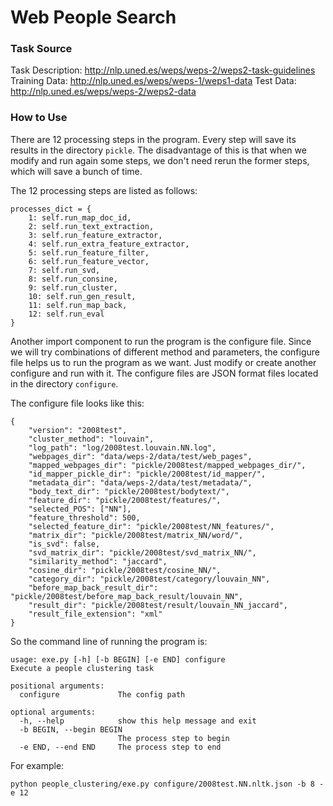 # Web People Search

### Task Source

Task Description:
http://nlp.uned.es/weps/weps-2/weps2-task-guidelines
Training Data:
http://nlp.uned.es/weps/weps-1/weps1-data
Test Data:
http://nlp.uned.es/weps/weps-2/weps2-data


### How to Use

There are 12 processing steps in the program. Every step will save its results in the directory `pickle`. The disadvantage of this is that when we modify and run again some steps, we don't need rerun the former steps, which will save a bunch of time.

The 12 processing steps are listed as follows:

    processes_dict = {
        1: self.run_map_doc_id,
        2: self.run_text_extraction,
        3: self.run_feature_extractor,
        4: self.run_extra_feature_extractor,
        5: self.run_feature_filter,
        6: self.run_feature_vector,
        7: self.run_svd,
        8: self.run_consine,
        9: self.run_cluster,
        10: self.run_gen_result,
        11: self.run_map_back,
        12: self.run_eval
    }

Another import component to run the program is the configure file. Since we will try combinations of different method and parameters, the configure file helps us to run the program as we want. Just modify or create another configure and run with it. The configure files are JSON format files located in the directory `configure`.

The configure file looks like this:

    {
        "version": "2008test",
        "cluster_method": "louvain",
        "log_path": "log/2008test.louvain.NN.log",
        "webpages_dir": "data/weps-2/data/test/web_pages",
        "mapped_webpages_dir": "pickle/2008test/mapped_webpages_dir/",
        "id_mapper_pickle_dir": "pickle/2008test/id_mapper/",
        "metadata_dir": "data/weps-2/data/test/metadata/",
        "body_text_dir": "pickle/2008test/bodytext/",
        "feature_dir": "pickle/2008test/features/",
        "selected_POS": ["NN"],
        "feature_threshold": 500,
        "selected_feature_dir": "pickle/2008test/NN_features/",
        "matrix_dir": "pickle/2008test/matrix_NN/word/",
        "is_svd": false,
        "svd_matrix_dir": "pickle/2008test/svd_matrix_NN/",
        "similarity_method": "jaccard",
        "cosine_dir": "pickle/2008test/cosine_NN/",
        "category_dir": "pickle/2008test/category/louvain_NN",
        "before_map_back_result_dir": "pickle/2008test/before_map_back_result/louvain_NN",
        "result_dir": "pickle/2008test/result/louvain_NN_jaccard",
        "result_file_extension": "xml"
    }

So the command line of running the program is:

    usage: exe.py [-h] [-b BEGIN] [-e END] configure
    Execute a people clustering task

    positional arguments:
      configure             The config path

    optional arguments:
      -h, --help            show this help message and exit
      -b BEGIN, --begin BEGIN
                            The process step to begin
      -e END, --end END     The process step to end


For example:

    python people_clustering/exe.py configure/2008test.NN.nltk.json -b 8 -e 12

